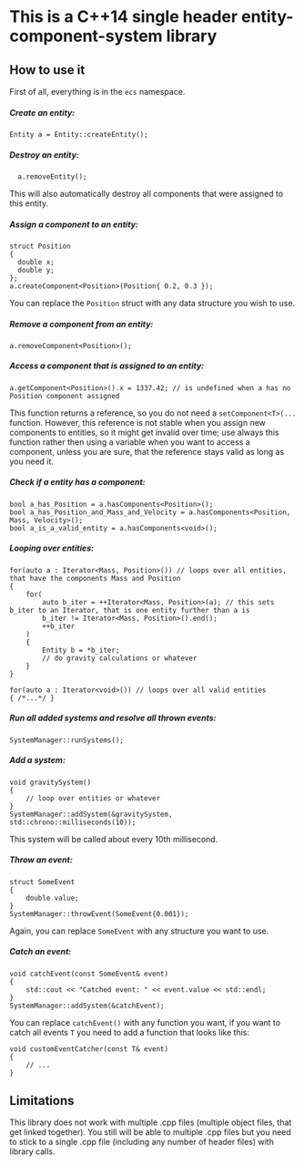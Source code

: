 # This is a C++14 single header entity-component-system library
## How to use it
First of all, everything is in the `ecs` namespace.

##### Create an entity:
    Entity a = Entity::createEntity();

##### Destroy an entity:
      a.removeEntity();
      
This will also automatically destroy all components that were assigned to this entity.
    
##### Assign a component to an entity:
    struct Position
    {
      double x;
      double y;
    };
    a.createComponent<Position>(Position{ 0.2, 0.3 });
    
You can replace the `Position` struct with any data structure you wish to use.

##### Remove a component from an entity:
    a.removeComponent<Position>();

##### Access a component that is assigned to an entity:
    a.getComponent<Position>().x = 1337.42; // is undefined when a has no Position component assigned
    
This function returns a reference, so you do not need a `setComponent<T>(...` function. However, this reference is not stable when you assign new components to entities, so it might get invalid over time; use always this function rather then using a variable when you want to access a component, unless you are sure, that the reference stays valid as long as you need it.

##### Check if a entity has a component:
    bool a_has_Position = a.hasComponents<Position>();
    bool a_has_Position_and_Mass_and_Velocity = a.hasComponents<Position, Mass, Velocity>();
    bool a_is_a_valid_entity = a.hasComponents<void>();

##### Looping over entities:
    for(auto a : Iterator<Mass, Position>()) // loops over all entities, that have the components Mass and Position
    {
        for(
            auto b_iter = ++Iterator<Mass, Position>(a); // this sets b_iter to an Iterator, that is one entity further than a is
            b_iter != Iterator<Mass, Position>().end();
            ++b_iter
        )
        {
            Entity b = *b_iter;
            // do gravity calculations or whatever
        }
    }
    
    for(auto a : Iterator<void>()) // loops over all valid entities
    { /*...*/ }
    
##### Run all added systems and resolve all thrown events:
    SystemManager::runSystems();

##### Add a system:
    void gravitySystem()
    {
        // loop over entities or whatever
    }
    SystemManager::addSystem(&gravitySystem, std::chrono::milliseconds(10));
This system will be called about every 10th millisecond.

##### Throw an event:
    struct SomeEvent
    {
        double value;
    }
    SystemManager::throwEvent(SomeEvent{0.001});
    
Again, you can replace `SomeEvent` with any structure you want to use.

##### Catch an event:
    void catchEvent(const SomeEvent& event)
    {
        std::cout << "Catched event: " << event.value << std::endl;
    }
    SystemManager::addSystem(&catchEvent);
    
You can replace `catchEvent()` with any function you want, if you want to catch all events `T` you need to add a function that looks like this:

    void customEventCatcher(const T& event)
    {
        // ...
    }
    
## Limitations
This library does not work with multiple .cpp files (multiple object files, that get linked together). You still will be able to multiple .cpp files but you need to stick to a single .cpp file (including any number of header files) with library calls.

